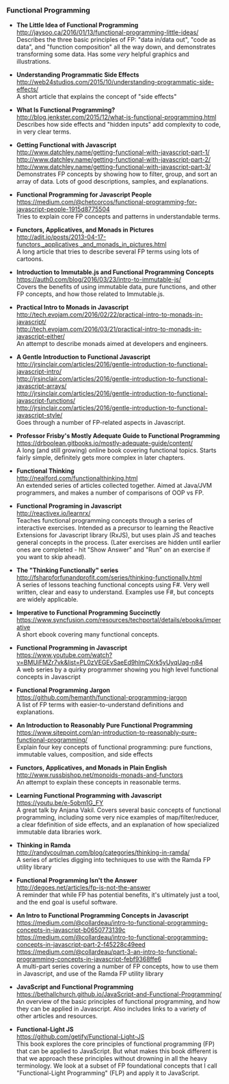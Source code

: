 ### Functional Programming

 - **The Little Idea of Functional Programming**  
   http://jaysoo.ca/2016/01/13/functional-programming-little-ideas/  
   Describes the three basic principles of FP: "data in/data out", "code as data", and "function composition" all the way down, and demonstrates transforming some data.  Has some _very_ helpful graphics and illustrations.
   
- **Understanding Programmatic Side Effects**  
  http://web24studios.com/2015/10/understanding-programmatic-side-effects/  
  A short article that explains the concept of "side effects"
  
- **What Is Functional Programming?**  
  http://blog.jenkster.com/2015/12/what-is-functional-programming.html  
  Describes how side effects and "hidden inputs" add complexity to code, in very clear terms.

- **Getting Functional with Javascript**  
  http://www.datchley.name/getting-functional-with-javascript-part-1/  
  http://www.datchley.name/getting-functional-with-javascript-part-2/  
  http://www.datchley.name/getting-functional-with-javascript-part-3/  
  Demonstrates FP concepts by showing how to filter, group, and sort an array of data.  Lots of good descriptions, samples, and explanations.

- **Functional Programming for Javascript People**  
  https://medium.com/@chetcorcos/functional-programming-for-javascript-people-1915d8775504  
  Tries to explain core FP concepts and patterns in understandable terms.

- **Functors, Applicatives, and Monads in Pictures**  
  http://adit.io/posts/2013-04-17-functors,_applicatives,_and_monads_in_pictures.html  
  A long article that tries to describe several FP terms using lots of cartoons.

- **Introduction to Immutable.js and Functional Programming Concepts**  
  https://auth0.com/blog/2016/03/23/intro-to-immutable-js/  
  Covers the benefits of using immutable data, pure functions, and other FP concepts, and how those related to Immutable.js.
  
- **Practical Intro to Monads in Javascript**  
  http://tech.evojam.com/2016/02/22/practical-intro-to-monads-in-javascript/  
  http://tech.evojam.com/2016/03/21/practical-intro-to-monads-in-javascript-either/  
  An attempt to describe monads aimed at developers and engineers.
  
- **A Gentle Introduction to Functional Javascript**  
  http://jrsinclair.com/articles/2016/gentle-introduction-to-functional-javascript-intro/  
  http://jrsinclair.com/articles/2016/gentle-introduction-to-functional-javascript-arrays/  
  http://jrsinclair.com/articles/2016/gentle-introduction-to-functional-javascript-functions/  
  http://jrsinclair.com/articles/2016/gentle-introduction-to-functional-javascript-style/  
  Goes through a number of FP-related aspects in Javascript.

- **Professor Frisby's Mostly Adequate Guide to Functional Programming**  
  https://drboolean.gitbooks.io/mostly-adequate-guide/content/  
  A long (and still growing) online book covering functional topics.  Starts fairly simple, definitely gets more complex in later chapters.
  
- **Functional Thinking**  
  http://nealford.com/functionalthinking.html  
  An extended series of articles collected together.  Aimed at Java/JVM programmers, and makes a number of comparisons of OOP vs FP.

- **Functional Programing in Javascript**  
  http://reactivex.io/learnrx/  
  Teaches functional programming concepts through a series of interactive exercises.  Intended as a precursor to learning the Reactive Extensions for Javascript library (RxJS), but uses plain JS and teaches general concepts in the process.  (Later exercises are hidden until earlier ones are completed - hit "Show Answer" and "Run" on an exercise if you want to skip ahead).
  
- **The "Thinking Functionally" series**  
  http://fsharpforfunandprofit.com/series/thinking-functionally.html  
  A series of lessons teaching functional concepts using F#.  Very well written, clear and easy to understand.  Examples use F#, but concepts are widely applicable.

- **Imperative to Functional Programming Succinctly**  
  https://www.syncfusion.com/resources/techportal/details/ebooks/imperative  
  A short ebook covering many functional concepts.
  
- **Functional Programming in Javascript**  
  https://www.youtube.com/watch?v=BMUiFMZr7vk&list=PL0zVEGEvSaeEd9hlmCXrk5yUyqUag-n84  
  A web series by a quirky programmer showing you high level functional concepts in Javascript
  
- **Functional Programming Jargon**  
  https://github.com/hemanth/functional-programming-jargon  
  A list of FP terms with easier-to-understand definitions and explanations.
  
- **An Introduction to Reasonably Pure Functional Programming**  
  https://www.sitepoint.com/an-introduction-to-reasonably-pure-functional-programming/  
  Explain four key concepts of functional programming: pure functions, immutable values, composition, and side effects
  
- **Functors, Applicatives, and Monads in Plain English**  
  http://www.russbishop.net/monoids-monads-and-functors  
  An attempt to explain these concepts in reasonable terms.

- **Learning Functional Programming with Javascript**  
  https://youtu.be/e-5obm1G_FY  
  A great talk by Anjana Vakil.  Covers several basic concepts of functional programming, including some very nice examples of map/filter/reducer, a clear fdefinition of side effects, and an explanation of how specialized immutable data libraries work.

- **Thinking in Ramda**  
  http://randycoulman.com/blog/categories/thinking-in-ramda/  
  A series of articles digging into techniques to use with the Ramda FP utility library
  
- **Functional Programming Isn't the Answer**  
  http://degoes.net/articles/fp-is-not-the-answer  
  A reminder that while FP has potential benefits, it's ultimately just a tool, and the end goal is useful software.
  
- **An Intro to Functional Programming Concepts in Javascript**  
  https://medium.com/@collardeau/intro-to-functional-programming-concepts-in-javascript-b0650773139c  
  https://medium.com/@collardeau/intro-to-functional-programming-concepts-in-javascript-part-2-f45228c49eed  
  https://medium.com/@collardeau/part-3-an-intro-to-functional-programming-concepts-in-javascript-febf9368ffe6  
  A multi-part series covering a number of FP concepts, how to use them in Javascript, and use of the Ramda FP utility library
  
- **JavaScript and Functional Programming**  
  https://bethallchurch.github.io/JavaScript-and-Functional-Programming/  
  An overview of the basic principles of functional programming, and how they can be applied in Javascript.  Also includes links to a variety of other articles and resources.
  
- **Functional-Light JS**  
  https://github.com/getify/Functional-Light-JS  
  This book explores the core principles of functional programming (FP) that can be applied to JavaScript. But what makes this book different is that we approach these principles without drowning in all the heavy terminology. We look at a subset of FP foundational concepts that I call "Functional-Light Programming" (FLP) and apply it to JavaScript.